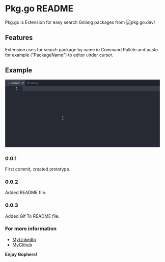 # Pkg.go README

Pkg.go is Extension for easy search Golang packages from ![pkg.go.dev](https://pkg.go.dev/)!

## Features

Extension uses for search package by name in Command Pallete and paste for example ("PackageName") to editor under cursor.

## Example

![Example Gif](https://github.com/KYCb2/PkgGoVsCode/blob/master/resources/feature.gif?raw=true)

<!-- TODO: Setup gif in github! -->
### 0.0.1

First commit, created prototype.

### 0.0.2

Added README file.

### 0.0.3

Added Gif To README file.

### For more information

* [MyLinkedIn](https://www.linkedin.com/in/nikita-kazeka-432a00211/)
* [MyGithub](https://github.com/KYCb2/GopherPkgSearchVsCode)

**Enjoy Gophers!**